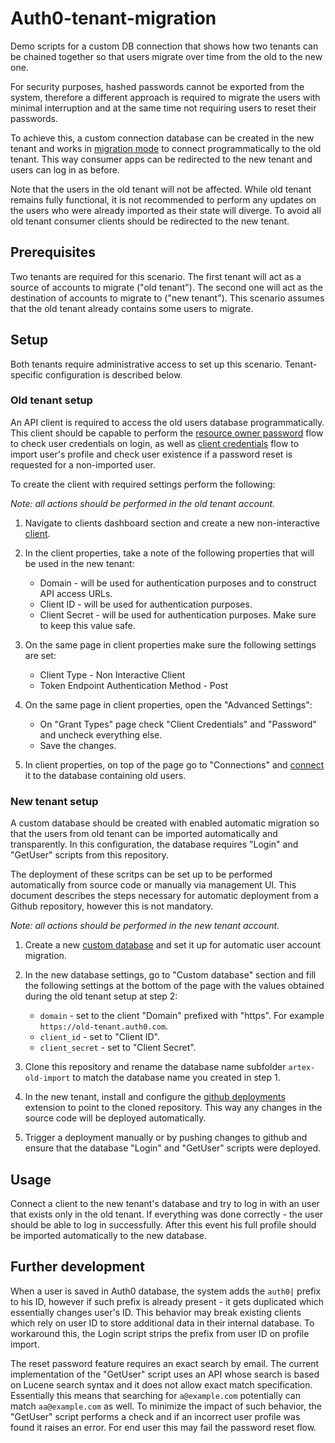 # Auth0-tenant-migration

Demo scripts for a custom DB connection that shows how two tenants can be
 chained together so that users migrate over time from the old to the new one.

For security purposes, hashed passwords cannot be exported from the system,
 therefore a different approach is required to migrate the users with minimal
 interruption and at the same time not requiring users to reset their
 passwords.

To achieve this, a custom connection database can be created in the new tenant
 and works in [migration mode](https://auth0.com/docs/connections/database/migrating)
 to connect programmatically to the old tenant. This way consumer apps can be
 redirected to the new tenant and users can log in as before.

Note that the users in the old tenant will not be affected. While old tenant
 remains fully functional, it is not recommended to perform any updates on
 the users who were already imported as their state will diverge. To avoid
 all old tenant consumer clients should be redirected to the new tenant.


## Prerequisites

Two tenants are required for this scenario. The first tenant will act as a
 source of accounts to migrate ("old tenant"). The second one will act as the
 destination of accounts to migrate to ("new tenant"). This scenario assumes
 that the old tenant already contains some users to migrate.


## Setup

Both tenants require administrative access to set up this scenario.
 Tenant-specific configuration is described below.


### Old tenant setup

An API client is required to access the old users database programmatically.
 This client should be capable to perform the
 [resource owner password](https://auth0.com/docs/api-auth/grant/password)
 flow to check user credentials on login, as well as
 [client credentials](https://auth0.com/docs/api-auth/grant/client-credentials)
 flow to import user's profile and check user existence if a password reset is
 requested for a non-imported user.

To create the client with required settings perform the following:

_Note: all actions should be performed in the old tenant account._

1. Navigate to clients dashboard section and create a new non-interactive 
   [client](https://auth0.com/docs/clients).

2. In the client properties, take a note of the following properties that will
   be used in the new tenant:

   * Domain - will be used for authentication purposes and to construct
     API access URLs.
   * Client ID - will be used for authentication purposes.
   * Client Secret - will be used for authentication purposes. Make sure to
     keep this value safe.

3. On the same page in client properties make sure the following settings
   are set:

   * Client Type - Non Interactive Client
   * Token Endpoint Authentication Method - Post

4. On the same page in client properties, open the "Advanced Settings":
   
   * On "Grant Types" page check "Client Credentials" and "Password" and
     uncheck everything else.
   * Save the changes.

5. In client properties, on top of the page go to "Connections" and
   [connect](https://auth0.com/docs/clients/connections) it to the database
   containing old users.


### New tenant setup

A custom database should be created with enabled automatic migration so that
 the users from old tenant can be imported automatically and transparently.
 In this configuration, the database requires "Login" and "GetUser" scripts
 from this repository.

The deployment of these scritps can be set up to be performed automatically
 from source code or manually via management UI. This document describes the
 steps necessary for automatic deployment from a Github repository, however
 this is not mandatory.

_Note: all actions should be performed in the new tenant account._

1. Create a new
   [custom database](https://auth0.com/docs/connections/database/migrating#enable-automatic-migration)
   and set it up for automatic user account migration.

2. In the new database settings, go to "Custom database" section and fill the
   following settings at the bottom of the page with the values obtained
   during the old tenant setup at step 2:

   * `domain` - set to the client "Domain" prefixed with "https".
     For example `https://old-tenant.auth0.com`.
   * `client_id` - set to "Client ID".
   * `client_secret` - set to "Client Secret".

3. Clone this repository and rename the database name subfolder
   `artex-old-import` to match the database name you created in step 1.

4. In the new tenant, install and configure the
   [github deployments](https://auth0.com/docs/extensions/github-deploy)
   extension to point to the cloned repository. This way any changes in the
   source code will be deployed automatically.

5. Trigger a deployment manually or by pushing changes to github and ensure
   that the database "Login" and "GetUser" scripts were deployed.


## Usage

Connect a client to the new tenant's database and try to log in with an user
 that exists only in the old tenant. If everything was done correctly - the
 user should be able to log in successfully. After this event his full profile
 should be imported automatically to the new database.


## Further development

When a user is saved in Auth0 database, the system adds the `auth0|` prefix to
 his ID, however if such prefix is already present - it gets duplicated which
 essentially changes user's ID. This behavior may break existing clients which
 rely on user ID to store additional data in their internal database. To
 workaround this, the Login script strips the prefix from user ID on profile
 import.

The reset password feature requires an exact search by email. The current
 implementation of the "GetUser" script uses an API whose search is based
 on Lucene search syntax and it does not allow exact match specification.
 Essentially this means that searching for `a@example.com` potentially can
 match `aa@example.com` as well. To minimize the impact of such behavior, the
 "GetUser" script performs a check and if an incorrect user profile was found
 it raises an error. For end user this may fail the password reset flow.
